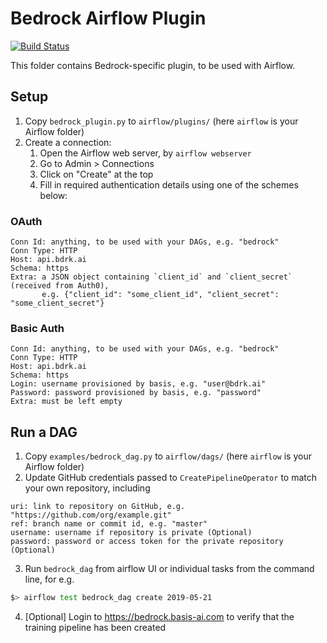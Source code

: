 # Bedrock Airflow Plugin

[![Build Status](https://travis-ci.com/basisai/bedrock-airflow.svg?branch=master)](https://travis-ci.com/basisai/bedrock-airflow)

This folder contains Bedrock-specific plugin, to be used with Airflow.

## Setup

1. Copy `bedrock_plugin.py` to `airflow/plugins/` (here `airflow` is your Airflow folder)
2. Create a connection:
   1. Open the Airflow web server, by `airflow webserver`
   2. Go to Admin > Connections
   3. Click on "Create" at the top
   4. Fill in required authentication details using one of the schemes below:

### OAuth

```
Conn Id: anything, to be used with your DAGs, e.g. "bedrock"
Conn Type: HTTP
Host: api.bdrk.ai
Schema: https
Extra: a JSON object containing `client_id` and `client_secret` (received from Auth0),
       e.g. {"client_id": "some_client_id", "client_secret": "some_client_secret"}
```

### Basic Auth

```
Conn Id: anything, to be used with your DAGs, e.g. "bedrock"
Conn Type: HTTP
Host: api.bdrk.ai
Schema: https
Login: username provisioned by basis, e.g. "user@bdrk.ai"
Password: password provisioned by basis, e.g. "password"
Extra: must be left empty
```

## Run a DAG

1. Copy `examples/bedrock_dag.py` to `airflow/dags/` (here `airflow` is your Airflow folder)
2. Update GitHub credentials passed to `CreatePipelineOperator` to match your own repository, including

```
uri: link to repository on GitHub, e.g. "https://github.com/org/example.git"
ref: branch name or commit id, e.g. "master"
username: username if repository is private (Optional)
password: password or access token for the private repository (Optional)
```

3. Run `bedrock_dag` from airflow UI or individual tasks from the command line, for e.g.

```bash
$> airflow test bedrock_dag create 2019-05-21
```

4. [Optional] Login to https://bedrock.basis-ai.com to verify that the training pipeline has been created

